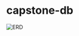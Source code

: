 # capstone-db

![ERD](https://www.lucidchart.com/publicSegments/view/292b55ab-71e3-4e3f-8238-3a5a444d6725/image.png "ERD")

